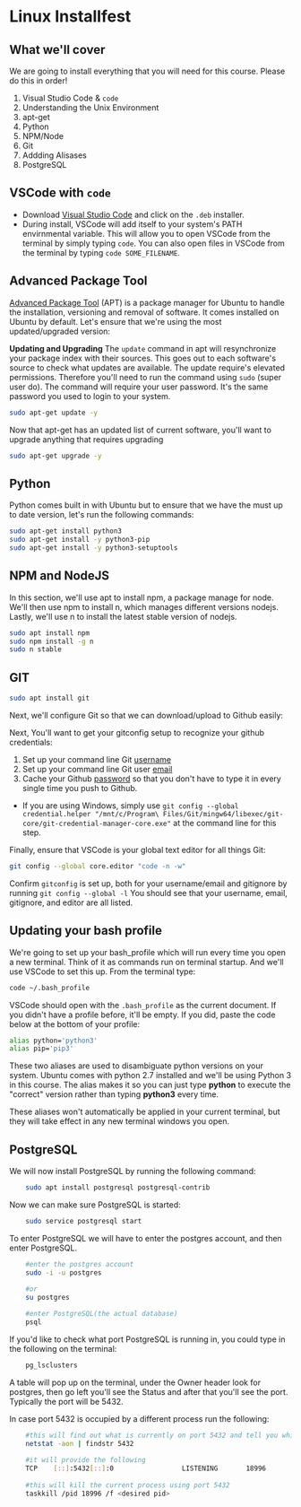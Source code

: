 # Linux Installfest

## What we'll cover
We are going to install everything that you will need for this course. Please do this in order!

1. Visual Studio Code & `code`
2. Understanding the Unix Environment
3. apt-get
4. Python
5. NPM/Node
6. Git
7. Addding Alisases
8. PostgreSQL

## VSCode with `code`
- Download [Visual Studio Code](https://code.visualstudio.com/download) and click on the `.deb` installer.
- During install, VSCode will add itself to your system's PATH envirnmental variable. This will allow you to open VSCode from the terminal by simply typing `code`. You can also open files in VSCode from the terminal by typing `code SOME_FILENAME`.

## Advanced Package Tool
[Advanced Package Tool](https://en.wikipedia.org/wiki/APT_(software)) (APT) is a package manager for Ubuntu to handle the installation, versioning and removal of software. It comes installed on Ubuntu by default. Let's ensure that we're using the most updated/upgraded version:

**Updating and Upgrading**
The `update` command in apt will resynchronize your package index with their sources. This goes out to each software's source to check what updates are available. The update require's elevated permissions. Therefore you'll need to run the command using `sudo` (super user do). The command will require your user password. It's the same password you used to login to your system.
```sh
sudo apt-get update -y
```

Now that apt-get has an updated list of current software, you'll want to upgrade anything that requires upgrading

```sh
sudo apt-get upgrade -y
```

## Python
Python comes built in with Ubuntu but to ensure that we have the must up to date version, let's run the following commands:
```sh
sudo apt-get install python3
sudo apt-get install -y python3-pip
sudo apt-get install -y python3-setuptools
```

## NPM and NodeJS
In this section, we'll use apt to install npm, a package manage for node.
We'll then use npm to install n, which manages different versions nodejs.
Lastly, we'll use n to install the latest stable version of nodejs.
```sh
sudo apt install npm
sudo npm install -g n
sudo n stable
```

## GIT

```sh
sudo apt install git
```

Next, we'll configure Git so that we can download/upload to Github easily:


Next, You'll want to get your gitconfig setup to recognize your github credentials:
1. Set up your command line Git [username](https://docs.github.com/en/get-started/getting-started-with-git/setting-your-username-in-git#setting-your-git-username-for-every-repository-on-your-computer)
2. Set up your command line Git user [email](https://docs.github.com/en/account-and-profile/setting-up-and-managing-your-github-user-account/managing-email-preferences/setting-your-commit-email-address#setting-your-email-address-for-every-repository-on-your-computer)
3. Cache your Github [password](https://help.github.com/articles/caching-your-github-password-in-git/) so that you don't have to type it in every single time you push to Github.
  - If you are using Windows, simply use `git config --global credential.helper "/mnt/c/Program\ Files/Git/mingw64/libexec/git-core/git-credential-manager-core.exe"` at the command line for this step.

Finally, ensure that VSCode is your global text editor for all things Git:

```sh
git config --global core.editor "code -n -w"
```

Confirm `gitconfig` is set up, both for your username/email and gitignore by running `git config --global -l`
You should see that your username, email, gitignore, and editor are all listed.

## Updating your bash profile
We're going to set up your bash_profile which will run every time you open a new terminal. Think of it as commands run on terminal startup. And we'll use VSCode to set this up. From the terminal type:
```sh
code ~/.bash_profile
```

VSCode should open with the `.bash_profile` as the current document. If you didn't have a profile before, it'll be empty. If you did, paste the code below at the bottom of your profile:
```sh
alias python='python3'
alias pip='pip3'
```

These two aliases are used to disambiguate python versions on your system. Ubuntu comes with python 2.7 installed and we'll be using Python 3 in this course. The alias makes it so you can just type **python** to execute the "correct" version rather than typing **python3** every time.

These aliases won't automatically be applied in your current terminal, but they will take effect in any new terminal windows you open.  

## PostgreSQL

We will now install PostgreSQL by running the following command:

```bash
    sudo apt install postgresql postgresql-contrib
```

Now we can make sure PostgreSQL is started:

```bash
    sudo service postgresql start
```

To enter PostgreSQL we will have to enter the postgres account, and then enter PostgreSQL.
```bash
    #enter the postgres account
    sudo -i -u postgres
    
    #or
    su postgres

    #enter PostgreSQL(the actual database)
    psql
```

If you'd like to check what port PostgreSQL is running in, you could type in the following on
the terminal:
```bash
    pg_lsclusters
```

A table will pop up on the terminal, under the Owner header look for postgres, then go left
you'll see the Status and after that you'll see the port. Typically the port will be 5432.

In case port 5432 is occupied by a different process run the following:

```bash
    #this will find out what is currently on port 5432 and tell you which PID belongs to you
    netstat -aon | findstr 5432
    
    #it will provide the following
    TCP    [::]:5432[::]:0                 LISTENING       18996
    
    #this will kill the current process using port 5432 
    taskkill /pid 18996 /f <desired pid>
```
